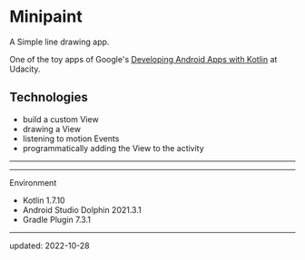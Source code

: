# Minipaint

A Simple line drawing app.

One of the toy apps of Google's [Developing Android Apps with Kotlin] at Udacity.

Technologies
------------

* build a custom View
* drawing a View
* listening to motion Events
* programmatically adding the View to the activity

----

[Developing Android Apps with Kotlin]: https://www.udacity.com/course/developing-android-apps-with-kotlin--ud9012

----

Environment

- Kotlin 1.7.10
- Android Studio Dolphin 2021.3.1
- Gradle Plugin 7.3.1

----

updated: 2022-10-28